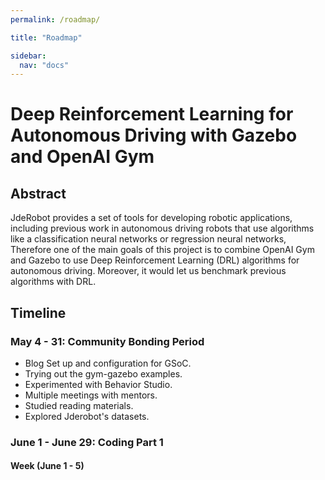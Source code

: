 ```yaml
---
permalink: /roadmap/

title: "Roadmap"

sidebar:
  nav: "docs"
---
```


# Deep Reinforcement Learning for Autonomous Driving with Gazebo and OpenAI Gym

## Abstract

JdeRobot provides a set of tools for developing robotic applications, including previous work in autonomous driving robots that use algorithms like a classification neural networks or regression neural networks, Therefore one of the main goals of this project is to combine OpenAI Gym and Gazebo to use Deep Reinforcement Learning (DRL) algorithms for autonomous driving. Moreover, it would let us benchmark previous algorithms with DRL.

## Timeline 

### May 4 - 31:  Community Bonding Period

- Blog Set up and configuration for GSoC.
- Trying out the gym-gazebo examples.
- Experimented with Behavior Studio.
- Multiple meetings with mentors.
- Studied reading materials.
- Explored Jderobot's datasets.

### June 1 - June 29: Coding Part 1

#### Week  (June 1 - 5)
